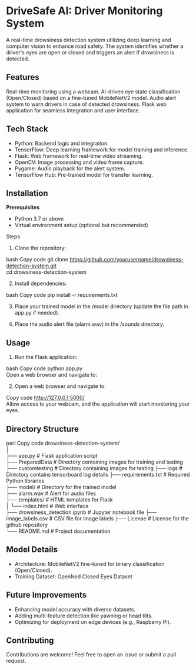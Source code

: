 # DriveSafe AI: Driver Monitoring System

A real-time drowsiness detection system utilizing deep learning and computer vision to enhance road safety. The system identifies whether a driver's eyes are open or closed and triggers an alert if drowsiness is detected.

## Features

Real-time monitoring using a webcam.
AI-driven eye state classification (Open/Closed) based on a fine-tuned MobileNetV2 model.
Audio alert system to warn drivers in case of detected drowsiness.
Flask web application for seamless integration and user interface.

## Tech Stack

* Python: Backend logic and integration.
* TensorFlow: Deep learning framework for model training and inference.
* Flask: Web framework for real-time video streaming.
* OpenCV: Image processing and video frame capture.
* Pygame: Audio playback for the alert system.
* TensorFlow Hub: Pre-trained model for transfer learning.

## Installation

**Prerequisites**

* Python 3.7 or above
* Virtual environment setup (optional but recommended)

Steps

1. Clone the repository:

bash
Copy code
git clone https://github.com/yourusername/drowsiness-detection-system.git  
cd drowsiness-detection-system  

2. Install dependencies:

bash
Copy code
pip install -r requirements.txt  

3. Place your trained model in the /model directory (update the file path in app.py if needed).

4. Place the audio alert file (alarm.wav) in the /sounds directory.

## Usage

1. Run the Flask application:

bash
Copy code
python app.py  
Open a web browser and navigate to:

2. Open a web browser and navigate to:

Copy code
http://127.0.0.1:5000/  
Allow access to your webcam, and the application will start monitoring your eyes.

## Directory Structure

perl
Copy code
drowsiness-detection-system/  
│  
├── app.py                     # Flask application script  
├── PreparedData               # Directory containing images for training and testing
├── customtesting              # Directory containing images for testing
├── logs                       # Directory contains tensorboard log details
├── requirements.txt           # Required Python libraries  
├── model/                     # Directory for the trained model  
├── alarm.wav                  # Alert for audio files  
├── templates/                 # HTML templates for Flask  
│   └── index.html             # Web interface  
├── drowsiness_detection.ipynb # Jupyter notebook file
├── image_labels.csv           # CSV file for image labels
├── License                    # License for the github repository  
└── README.md                  # Project documentation  

## Model Details

* Architecture: MobileNetV2 fine-tuned for binary classification (Open/Closed).
* Training Dataset: OpenNed Closed Eyes Dataset

## Future Improvements

* Enhancing model accuracy with diverse datasets.
* Adding multi-feature detection like yawning or head tilts.
* Optimizing for deployment on edge devices (e.g., Raspberry Pi).

## Contributing
Contributions are welcome! Feel free to open an issue or submit a pull request.

